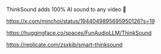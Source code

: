 

ThinkSound adds 100% AI sound to any video 🤯

https://x.com/minchoi/status/1944049895695950126?s=19

https://huggingface.co/spaces/FunAudioLLM/ThinkSound

https://replicate.com/zsxkib/smart-thinksound
